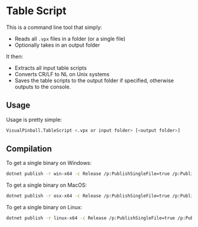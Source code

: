 # Table Script

This is a command line tool that simply:

- Reads all `.vpx` files in a folder (or a single file)
- Optionally takes in an output folder

It then:

- Extracts all input table scripts
- Converts CR/LF to NL on Unix systems 
- Saves the table scripts to the output folder if specified, otherwise outputs to the console.

## Usage

Usage is pretty simple:

```bash
VisualPinball.TableScript <.vpx or input folder> [<output folder>]
```

## Compilation

To get a single binary on Windows:

```bash
dotnet publish -r win-x64 -c Release /p:PublishSingleFile=true /p:PublishTrimmed=true
```

To get a single binary on MacOS:

```bash
dotnet publish -r osx-x64 -c Release /p:PublishSingleFile=true /p:PublishTrimmed=true
```


To get a single binary on Linux:

```bash
dotnet publish -r linux-x64 -c Release /p:PublishSingleFile=true /p:PublishTrimmed=true
```
